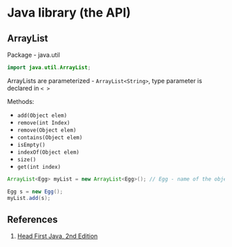 # Java library (the API)

## ArrayList

Package - java.util

```java
import java.util.ArrayList;
```

ArrayLists are parameterized - `ArrayList<String>`, type parameter is declared in `< >`

Methods:

- `add(Object elem)`
- `remove(int Index)`
- `remove(Object elem)`
- `contains(Object elem)`
- `isEmpty()`
- `indexOf(Object elem)`
- `size()`
- `get(int index)`

```java
ArrayList<Egg> myList = new ArrayList<Egg>(); // Egg - name of the object

Egg s = new Egg();
myList.add(s);
```


## References

1. [Head First Java, 2nd Edition][1]

[1]: http://shop.oreilly.com/product/9780596009205.do